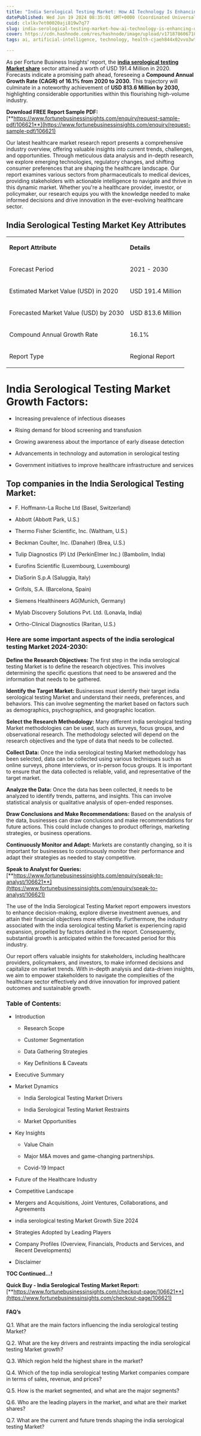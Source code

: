 ```yaml
---
title: "India Serological Testing Market: How AI Technology Is Enhancing Diagnostics"
datePublished: Wed Jun 19 2024 08:35:01 GMT+0000 (Coordinated Universal Time)
cuid: clxlkv7et00020aji819w7q77
slug: india-serological-testing-market-how-ai-technology-is-enhancing-diagnostics
cover: https://cdn.hashnode.com/res/hashnode/image/upload/v1718786067187/ac40fcb0-416c-4c9b-8436-c4a1bf3d3c13.png
tags: ai, artificial-intelligence, technology, health-cjaeh844x02vvo3wtj5r2s75q, healthcare, india-serological-testing-market

---
```


As per Fortune Business Insights’ report, the [**india serological testing Market share**](https://www.fortunebusinessinsights.com/india-serological-testing-market-106621) sector attained a worth of USD 191.4 Million in 2020. Forecasts indicate a promising path ahead, foreseeing a **Compound Annual Growth Rate (CAGR) of 16.1% from 2020 to 2030.** This trajectory will culminate in a noteworthy achievement of **USD 813.6 Million by 2030,** highlighting considerable opportunities within this flourishing high-volume industry.

**Download FREE Report Sample PDF:** [**https://www.fortunebusinessinsights.com/enquiry/request-sample-pdf/106621**](https://www.fortunebusinessinsights.com/enquiry/request-sample-pdf/106621)

Our latest healthcare market research report presents a comprehensive industry overview, offering valuable insights into current trends, challenges, and opportunities. Through meticulous data analysis and in-depth research, we explore emerging technologies, regulatory changes, and shifting consumer preferences that are shaping the healthcare landscape. Our report examines various sectors from pharmaceuticals to medical devices, providing stakeholders with actionable intelligence to navigate and thrive in this dynamic market. Whether you're a healthcare provider, investor, or policymaker, our research equips you with the knowledge needed to make informed decisions and drive innovation in the ever-evolving healthcare sector.

## **India Serological Testing Market Key Attributes**

<table><tbody><tr><td colspan="1" rowspan="1"><p><strong>Report Attribute</strong></p></td><td colspan="1" rowspan="1"><p><strong>Details</strong></p></td></tr><tr><td colspan="1" rowspan="1"><p>Forecast Period</p></td><td colspan="1" rowspan="1"><p>2021 - 2030</p></td></tr><tr><td colspan="1" rowspan="1"><p>Estimated Market Value (USD) in&nbsp;2020</p></td><td colspan="1" rowspan="1"><p>USD 191.4 Million</p></td></tr><tr><td colspan="1" rowspan="1"><p>Forecasted Market Value (USD) by&nbsp;2030</p></td><td colspan="1" rowspan="1"><p>USD 813.6 Million</p></td></tr><tr><td colspan="1" rowspan="1"><p>Compound Annual Growth Rate</p></td><td colspan="1" rowspan="1"><p>16.1%</p></td></tr><tr><td colspan="1" rowspan="1"><p>Report Type</p></td><td colspan="1" rowspan="1"><p>Regional Report</p></td></tr></tbody></table>

# India Serological Testing Market Growth Factors:

* Increasing prevalence of infectious diseases
    
* Rising demand for blood screening and transfusion
    
* Growing awareness about the importance of early disease detection
    
* Advancements in technology and automation in serological testing
    
* Government initiatives to improve healthcare infrastructure and services
    

## **Top companies in the India Serological Testing Market:**

* F. Hoffmann-La Roche Ltd (Basel, Switzerland)
    
* Abbott (Abbott Park, U.S.)
    
* Thermo Fisher Scientific, Inc. (Waltham, U.S.)
    
* Beckman Coulter, Inc. (Danaher) (Brea, U.S.)
    
* Tulip Diagnostics (P) Ltd (PerkinElmer Inc.) (Bambolim, India)
    
* Eurofins Scientific (Luxembourg, Luxembourg)
    
* DiaSorin S.p.A (Saluggia, Italy)
    
* Grifols, S.A. (Barcelona, Spain)
    
* Siemens Healthineers AG(Munich, Germany)
    
* Mylab Discovery Solutions Pvt. Ltd. (Lonavla, India)
    
* Ortho-Clinical Diagnostics (Raritan, U.S.)
    

### **Here are some important aspects of the india serological testing Market 2024-2030:**

**Define the Research Objectives:** The first step in the india serological testing Market is to define the research objectives. This involves determining the specific questions that need to be answered and the information that needs to be gathered.

**Identify the Target Market:** Businesses must identify their target india serological testing Market and understand their needs, preferences, and behaviors. This can involve segmenting the market based on factors such as demographics, psychographics, and geographic location.

**Select the Research Methodology:** Many different india serological testing Market methodologies can be used, such as surveys, focus groups, and observational research. The methodology selected will depend on the research objectives and the type of data that needs to be collected.

**Collect Data:** Once the india serological testing Market methodology has been selected, data can be collected using various techniques such as online surveys, phone interviews, or in-person focus groups. It is important to ensure that the data collected is reliable, valid, and representative of the target market.

**Analyze the Data:** Once the data has been collected, it needs to be analyzed to identify trends, patterns, and insights. This can involve statistical analysis or qualitative analysis of open-ended responses.

**Draw Conclusions and Make Recommendations:** Based on the analysis of the data, businesses can draw conclusions and make recommendations for future actions. This could include changes to product offerings, marketing strategies, or business operations.

**Continuously Monitor and Adapt:** Markets are constantly changing, so it is important for businesses to continuously monitor their performance and adapt their strategies as needed to stay competitive.

**Speak to Analyst for Queries:** [**https://www.fortunebusinessinsights.com/enquiry/speak-to-analyst/106621**](https://www.fortunebusinessinsights.com/enquiry/speak-to-analyst/106621)

The use of the India Serological Testing Market report empowers investors to enhance decision-making, explore diverse investment avenues, and attain their financial objectives more efficiently. Furthermore, the industry associated with the india serological testing Market is experiencing rapid expansion, propelled by factors detailed in the report. Consequently, substantial growth is anticipated within the forecasted period for this industry.

Our report offers valuable insights for stakeholders, including healthcare providers, policymakers, and investors, to make informed decisions and capitalize on market trends. With in-depth analysis and data-driven insights, we aim to empower stakeholders to navigate the complexities of the healthcare sector effectively and drive innovation for improved patient outcomes and sustainable growth.

### **Table of Contents:**

* Introduction
    
    * Research Scope
        
    * Customer Segmentation
        
    * Data Gathering Strategies
        
    * Key Definitions & Caveats
        
* Executive Summary
    
* Market Dynamics
    
    * India Serological Testing Market Drivers
        
    * India Serological Testing Market Restraints
        
    * Market Opportunities
        
* Key Insights
    
    * Value Chain
        
    * Major M&A moves and game-changing partnerships.
        
    * Covid-19 Impact
        
* Future of the Healthcare Industry
    
* Competitive Landscape
    
* Mergers and Acquisitions, Joint Ventures, Collaborations, and Agreements
    
* india serological testing Market Growth Size 2024
    
* Strategies Adopted by Leading Players
    
* Company Profiles (Overview, Financials, Products and Services, and Recent Developments)
    
* Disclaimer
    

**TOC Continued…!**

**Quick Buy - India Serological Testing Market Report:** [**https://www.fortunebusinessinsights.com/checkout-page/106621**](https://www.fortunebusinessinsights.com/checkout-page/106621)

#### **FAQ’s**

Q.1. What are the main factors influencing the india serological testing Market?

Q.2. What are the key drivers and restraints impacting the india serological testing Market growth?

Q.3. Which region held the highest share in the market?

Q.4. Which of the top india serological testing Market companies compare in terms of sales, revenue, and prices?

Q.5. How is the market segmented, and what are the major segments?

Q.6. Who are the leading players in the market, and what are their market shares?

Q.7. What are the current and future trends shaping the india serological testing Market?
